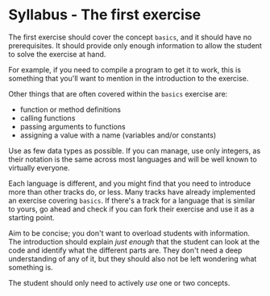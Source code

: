 # Syllabus - The first exercise

The first exercise should cover the concept `basics`, and it should have no prerequisites.
It should provide only enough information to allow the student to solve the exercise at hand.

For example, if you need to compile a program to get it to work, this is something that you'll want to mention in the introduction to the exercise.

Other things that are often covered within the `basics` exercise are:

- function or method definitions
- calling functions
- passing arguments to functions
- assigning a value with a name (variables and/or constants)

Use as few data types as possible.
If you can manage, use only integers, as their notation is the same across most languages and will be well known to virtually everyone.

Each language is different, and you might find that you need to introduce more than other tracks do, or less.
Many tracks have already implemented an exercise covering `basics`.
If there's a track for a language that is similar to yours, go ahead and check if you can fork their exercise and use it as a starting point.

Aim to be concise; you don't want to overload students with information.
The introduction should explain _just enough_ that the student can look at the code and identify what the different parts are.
They don't need a deep understanding of any of it, but they should also not be left wondering what something is.

The student should only need to actively _use_ one or two concepts.
